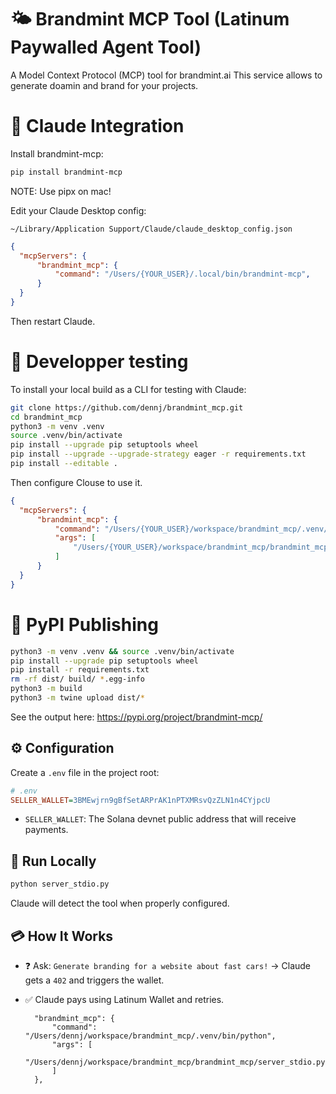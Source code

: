 # 🌤️ Brandmint MCP Tool (Latinum Paywalled Agent Tool)

A Model Context Protocol (MCP) tool for brandmint.ai
This service allows to generate doamin and brand for your projects.

# 🧠 Claude Integration

Install brandmint-mcp:
```bash
pip install brandmint-mcp
```

NOTE: Use pipx on mac!

Edit your Claude Desktop config:

```
~/Library/Application Support/Claude/claude_desktop_config.json
```

```json
{
  "mcpServers": {
      "brandmint_mcp": {
          "command": "/Users/{YOUR_USER}/.local/bin/brandmint-mcp",
      }
  }
}
```

Then restart Claude.

# 🔧 Developper testing
To install your local build as a CLI for testing with Claude:

```bash
git clone https://github.com/dennj/brandmint_mcp.git
cd brandmint_mcp
python3 -m venv .venv
source .venv/bin/activate
pip install --upgrade pip setuptools wheel
pip install --upgrade --upgrade-strategy eager -r requirements.txt
pip install --editable .
```

Then configure Clouse to use it.

```json
{
  "mcpServers": {
      "brandmint_mcp": {
          "command": "/Users/{YOUR_USER}/workspace/brandmint_mcp/.venv/bin/python",
          "args": [
              "/Users/{YOUR_USER}/workspace/brandmint_mcp/brandmint_mcp/server_stdio.py"
          ]
      }
  }
}
```

# 📑 PyPI Publishing

```bash
python3 -m venv .venv && source .venv/bin/activate
pip install --upgrade pip setuptools wheel
pip install -r requirements.txt
rm -rf dist/ build/ *.egg-info
python3 -m build
python3 -m twine upload dist/*
```

See the output here: https://pypi.org/project/brandmint-mcp/


## ⚙️ Configuration

Create a `.env` file in the project root:

```ini
# .env
SELLER_WALLET=3BMEwjrn9gBfSetARPrAK1nPTXMRsvQzZLN1n4CYjpcU
```

* `SELLER_WALLET`: The Solana devnet public address that will receive payments.

## 🚀 Run Locally

```bash
python server_stdio.py
```

Claude will detect the tool when properly configured.



## 💳 How It Works

* ❓ Ask: `Generate branding for a website about fast cars!` → Claude gets a `402` and triggers the wallet.
* ✅ Claude pays using Latinum Wallet and retries.



        "brandmint_mcp": {
            "command": "/Users/dennj/workspace/brandmint_mcp/.venv/bin/python",
            "args": [
                "/Users/dennj/workspace/brandmint_mcp/brandmint_mcp/server_stdio.py"
            ]
        },
